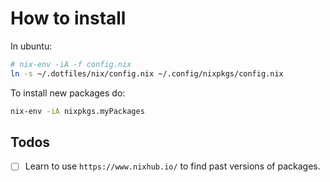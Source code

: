 # How to install

In ubuntu:

```zsh
# nix-env -iA -f config.nix
ln -s ~/.dotfiles/nix/config.nix ~/.config/nixpkgs/config.nix
```

To install new packages do:

```zsh
nix-env -iA nixpkgs.myPackages
```

## Todos

- [ ] Learn to use `https://www.nixhub.io/` to find past versions of packages.
